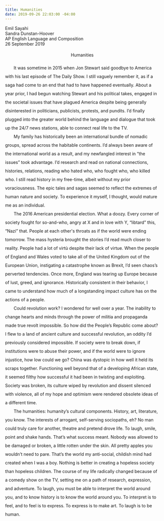 ```yaml
---
title: Humanities
date: 2019-09-26 22:03:00 -04:00
---
```


<article>
<p>
Emil Sayahi<br>
Sandra Dunstan-Hoover<br>
AP English Language and Composition<br>
26 September 2019<br>
</p>

<p align="center" style="line-height: 2;">Humanities</p>
<p style="line-height: 2;">
	&emsp;&emsp;It was sometime in 2015 when Jon Stewart said goodbye to America with his last episode of The Daily Show. I still vaguely remember it, as if a saga had come to an end that had to have happened eventually. About a year prior, I had begun watching Stewart and his political takes, engaged in the societal issues that have plagued America despite being generally disinterested in politicians, publicists, protests, and pundits. I’d finally plugged into the greater world behind the language and dialogue that took up the 24/7 news stations, able to connect real life to the TV.<br>
	&emsp;&emsp;My family has historically been an international bundle of nomadic groups, spread across the habitable continents. I’d always been aware of the international world as a result, and my newfangled interest in “the issues” took advantage. I’d research and read on national connections, histories, relations, reading who hated who, who fought who, who killed who. I still read history in my free-time, albeit without my prior voraciousness. The epic tales and sagas seemed to reflect the extremes of human nature and society. To experience it myself, I thought, would mature me as an individual.<br>
	&emsp;&emsp;The 2016 American presidential election. What a doozy. Every corner of society fought for so-and-who, angry at X and in love with Y, “libtard” this, “Nazi” that. People at each other's throats as if the world were ending tomorrow. The mass hysteria brought the stories I’d read much closer to reality. People had a lot of virtù despite their lack of virtue. When the people of England and Wales voted to take all of the United Kingdom out of the European Union, instigating a catastrophe known as Brexit, I’d seen chaos’s perverted tendencies. Once more, England was tearing up Europe because of lust, greed, and ignorance. Historically consistent in their behavior, I came to understand how much of a longstanding impact culture has on the actions of a people.<br>
	&emsp;&emsp;Could revolution work? I wondered for well over a year. The inability to change hearts and minds through the power of militia and propaganda made true revolt impossible. So how did the People’s Republic come about? I flew to a land of ancient culture and successful revolution, an oddity I’d previously considered impossible. If society were to break down, if institutions were to abuse their power, and if the world were to ignore injustice, how low could we go? China was dystopic in how well it held its scraps together. Functioning well beyond that of a developing African state, it seemed filthy how successful it had been in twisting and exploiting. Society was broken, its culture wiped by revolution and dissent silenced with violence, all of my hope and optimism were rendered obsolete ideas of a different time.<br>
	&emsp;&emsp;The humanities: humanity’s cultural components. History, art, literature, you know. The interests of arrogant, self-serving sociopaths, eh? No man could truly care for another, theatre and pretend drove life. To laugh, smile, point and shake hands. That’s what success meant. Nobody was allowed to be damaged or broken, a little rotten under the skin. All pretty apples you wouldn’t need to pare. That’s the world my anti-social, childish mind had created when I was a boy. Nothing is better in creating a hopeless society than hopeless children. The course of my life radically changed because of a comedy show on the TV, setting me on a path of research, expression, and adventure. To laugh, you must be able to interpret the world around you, and to know history is to know the world around you. To interpret is to feel, and to feel is to express. To express is to make art. To laugh is to be human.
</p>
</article>